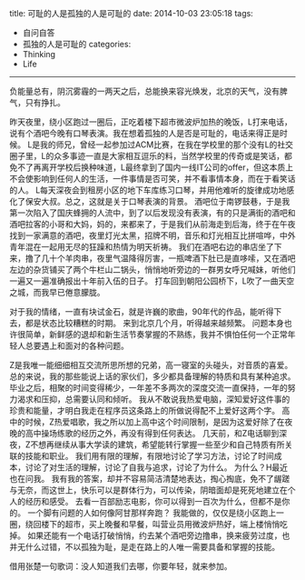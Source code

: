 title: 可耻的人是孤独的人是可耻的
date: 2014-10-03 23:05:18
tags:
  - 自问自答
  - 孤独的人是可耻的
categories:
  - Thinking
  - Life
---
负能量总有，阴沉雾霾的一两天之后，总能换来容光焕发，北京的天气，没有脾气，只有挣扎。

昨天夜里，绕小区跑过一圈后，正吃着楼下超市微波炉加热的晚饭，L打来电话，说有个酒吧今晚有口琴表演。我在想着孤独的人是否是可耻的，电话来得正是时候。
L是我的师兄，曾经一起参加过ACM比赛，在我在学校里的那个没有L的社交圈子里，L的众多事迹一直是大家相互逗乐的料，当然学校里的传奇或是笑话，都免不了再离开学校后换种味道，L最终拿到了国内一线IT公司的offer，但这本质上不会使影响到任何人的生活，一件事情是否可笑，并不看事情本身，而在于看笑话的人。
L每天深夜会到租房小区的地下车库练习口琴，并用他难听的旋律成功地感化了保安大叔。总之，这就是关于口琴表演的背景。
酒吧位于南锣鼓巷，于是我第一次陷入了国庆蜂拥的人流中，到了以后发现没有表演，有的只是满街的酒吧和酒吧拉客的小哥和大妈，妈的，来都来了，于是我们从前海走到后海，终于在午夜找到一家满意的酒吧，夜里灯光太黑，招牌不明，音乐和灯光相互比拼喧哗，中外青年混在一起用无尽的狂躁和热情为明天祈祷。
我们在酒吧右边的串店坐了下来，撸了几十个羊肉串，夜里气温降得厉害，一瓶啤酒下肚已是直哆嗦，又在酒吧左边的杂货铺买了两个牛栏山二锅头，悄悄地听旁边的一群男女呼兄喊妹，听他们一遍又一遍准确报出十年前入伍的日子。
打车回到朝阳公园桥下，L吹了一曲天空之城，而我早已倦意朦胧。

对于我的情绪，一直有块试金石，就是许巍的歌曲，90年代的作品，能听得下去，都是状态比较糟糕的时期。
来到北京几个月，听得越来越频繁。
问题本身也许很简单，新鲜感的退却和新生活节奏掌握的不熟练，我并不惧怕任何一个正常年轻人总要遇上和面对的各种问题。

Z是我唯一能细细相互交流所思所想的兄弟，高一寝室的头碰头，对音质的喜爱。
总的来说，我的那些能说上话的家伙们，多少都具备理解的特质和具有某种追求。
毕业之后，相聚的时间变得稀少，一年差不多两次的深度交流一直保持，一年的努力渴求和压抑，总需要认同和倾听。
我从不敢说我热爱电脑，深知爱好这件事的珍贵和能量，才明白我走在程序员这条路上的所做说得配不上爱好这两个字。
高中的时候，Z热爱唱歌，我之所以加上高中这个时间限制，是因为这爱好除了在夜晚的高中操场练歌的经历之外，再没有得到任何表达。
几天前，和Z电话聊到深夜，Z不想再继续从事大学读的建筑，希望能转行掌握一些至少和自己特质有所关联的技能和职业。
我们用有限的理解，有限地讨论了学习方法，讨论了时间成本，讨论了对生活的理解，讨论了自我与追求，讨论了为什么。
为什么？H最近也在问我。
我有我的答案，却并不容易简洁清楚地表达，掏心掏底，免不了龌蹉与无奈，而这世上，快乐可以是群体行为，可以传染，阴暗面却是死死地建立在个人的经历和感受。
去看一百部励志电影，你可以得到一百次为什么，但都不是你的。
一个脚有问题的人如何像阿甘那样奔跑？
我能做的，仅仅是绕小区跑上一圈，绕回楼下的超市，买上晚餐和早餐，叫营业员用微波炉热好，端上楼悄悄吃掉。
如果还能有一个电话打破悄悄，约去某个酒吧旁边撸串，换来疲劳过度，也并无什么过错，不以孤独为耻，是走在路上的人唯一需要具备和掌握的技能。

借用张楚一句歌词：没人知道我们去哪，你要年轻，就来参加。

